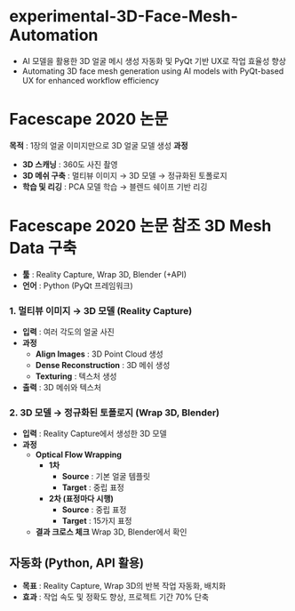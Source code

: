 # experimental-3D-Face-Mesh-Automation
- AI 모델을 활용한 3D 얼굴 메시 생성 자동화 및 PyQt 기반 UX로 작업 효율성 향상
- Automating 3D face mesh generation using AI models with PyQt-based UX for enhanced workflow efficiency

# Facescape 2020 논문

**목적** : 1장의 얼굴 이미지만으로 3D 얼굴 모델 생성
**과정**
- **3D 스캐닝** : 360도 사진 촬영
- **3D 메쉬 구축** : 멀티뷰 이미지 → 3D 모델 → 정규화된 토폴로지
- **학습 및 리깅** : PCA 모델 학습 → 블렌드 쉐이프 기반 리깅

# Facescape 2020 논문 참조 3D Mesh Data 구축

- **툴** : Reality Capture, Wrap 3D, Blender (+API)  
- **언어** : Python (PyQt 프레임워크)

### 1. 멀티뷰 이미지 → 3D 모델 (Reality Capture)

- **입력** : 여러 각도의 얼굴 사진
- **과정**
    - **Align Images** : 3D Point Cloud 생성
    - **Dense Reconstruction** : 3D 메쉬 생성
    - **Texturing** : 텍스처 생성
- **출력** : 3D 메쉬와 텍스처

### 2. 3D 모델 → 정규화된 토폴로지 (Wrap 3D, Blender)

- **입력** : Reality Capture에서 생성한 3D 모델
- **과정**
    - **Optical Flow Wrapping**
        - **1차** 
            - **Source** : 기본 얼굴 템플릿
            - **Target** : 중립 표정
        - **2차 (표정마다 시행)**
            - **Source** : 중립 표정
            - **Target** : 15가지 표정
    - **결과 크로스 체크** Wrap 3D, Blender에서 확인

## 자동화 (Python, API 활용)

- **목표** : Reality Capture, Wrap 3D의 반복 작업 자동화, 배치화
- **효과** : 작업 속도 및 정확도 향상, 프로젝트 기간 70% 단축

